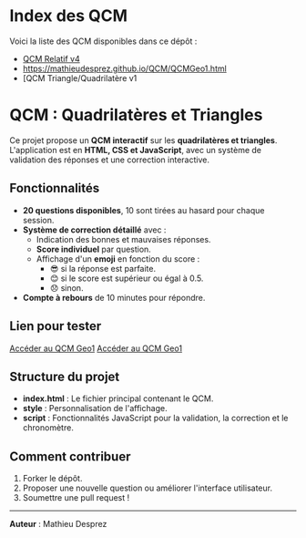# Index des QCM

Voici la liste des QCM disponibles dans ce dépôt :

- [QCM Relatif v4](./QCMRelatifv4.html)
- https://mathieudesprez.github.io/QCM/QCMGeo1.html
- [QCM Triangle/Quadrilatère v1

# QCM : Quadrilatères et Triangles

Ce projet propose un **QCM interactif** sur les **quadrilatères et triangles**. L'application est en **HTML, CSS et JavaScript**, avec un système de validation des réponses et une correction interactive.

## Fonctionnalités
- **20 questions disponibles**, 10 sont tirées au hasard pour chaque session.
- **Système de correction détaillé** avec :
  - Indication des bonnes et mauvaises réponses.
  - **Score individuel** par question.
  - Affichage d'un **emoji** en fonction du score :
    - 😎 si la réponse est parfaite.
    - 😊 si le score est supérieur ou égal à 0.5.
    - 😞 sinon.
- **Compte à rebours** de 10 minutes pour répondre.

## Lien pour tester

[Accéder au QCM Geo1](https://mathieudesprez.github.io/QCM/QCM%20Geo1.html)
[Accéder au QCM Geo1](https://mathieudesprez.github.io/QCM/QCMGeo1.html)


## Structure du projet
- **index.html** : Le fichier principal contenant le QCM.
- **style** : Personnalisation de l'affichage.
- **script** : Fonctionnalités JavaScript pour la validation, la correction et le chronomètre.

## Comment contribuer
1. Forker le dépôt.
2. Proposer une nouvelle question ou améliorer l'interface utilisateur.
3. Soumettre une pull request !

---

**Auteur** : Mathieu Desprez
